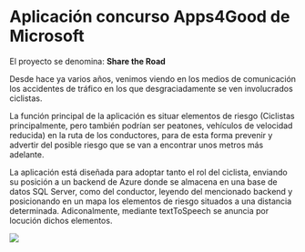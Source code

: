 # Aplicación concurso Apps4Good de Microsoft

El proyecto se denomina: **Share the Road**

Desde hace ya varios años, venimos viendo en los medios de comunicación los accidentes de tráfico en los que desgraciadamente se ven involucrados ciclistas.

La función principal de la aplicación es situar elementos de riesgo (Ciclistas principalmente, pero también podrían ser peatones, vehículos de velocidad reducida) en la ruta de los conductores, para de esta forma prevenir y advertir del posible riesgo que se van a encontrar unos metros más adelante.

La aplicación está diseñada para adoptar tanto el rol del ciclista, enviando su posición a un backend de Azure donde se almacena en una base de datos SQL Server, como del conductor, leyendo del mencionado backend y posicionando en un mapa los elementos de riesgo situados a una distancia determinada. Adiconalmente, mediante textToSpeech se anuncia por locución dichos elementos.






![](https://preview.ibb.co/nK8h2a/Pantalla_Home.png)
